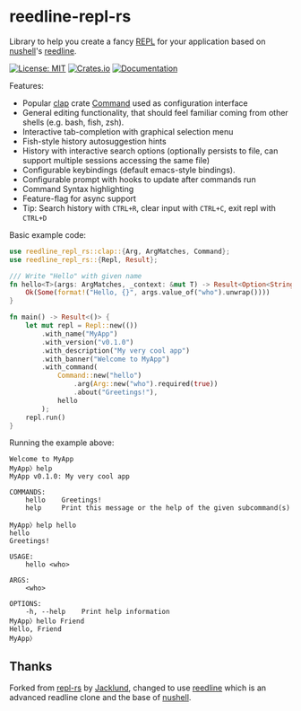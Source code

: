 # reedline-repl-rs

Library to help you create a fancy [REPL](https://en.wikipedia.org/wiki/Read%E2%80%93eval%E2%80%93print_loop) for your application based on [nushell](https://github.com/nushell/nushell)'s [reedline](https://github.com/nushell/reedline).

[![License: MIT](https://img.shields.io/badge/License-MIT-blue.svg)](https://opensource.org/licenses/MIT)
[![Crates.io](https://img.shields.io/crates/v/reedline-repl-rs.svg)](https://crates.io/crates/reedline-repl-rs)
[![Documentation](https://docs.rs/reedline-repl-rs/badge.svg)](https://docs.rs/reedline-repl-rs/latest/)

Features:
- Popular [clap](https://github.com/clap-rs/clap) crate [Command](https://docs.rs/clap/latest/clap/type.Command.html) used as configuration interface
- General editing functionality, that should feel familiar coming from other shells (e.g. bash, fish, zsh).
- Interactive tab-completion with graphical selection menu 
- Fish-style history autosuggestion hints
- History with interactive search options (optionally persists to file, can support multiple sessions accessing the same file)
- Configurable keybindings (default emacs-style bindings).
- Configurable prompt with hooks to update after commands run
- Command Syntax highlighting 
- Feature-flag for async support
- Tip: Search history with `CTRL+R`, clear input with `CTRL+C`, exit repl with `CTRL+D` 

Basic example code:

```rust
use reedline_repl_rs::clap::{Arg, ArgMatches, Command};
use reedline_repl_rs::{Repl, Result};

/// Write "Hello" with given name
fn hello<T>(args: ArgMatches, _context: &mut T) -> Result<Option<String>> {
    Ok(Some(format!("Hello, {}", args.value_of("who").unwrap())))
}

fn main() -> Result<()> {
    let mut repl = Repl::new(())
        .with_name("MyApp")
        .with_version("v0.1.0")
        .with_description("My very cool app")
        .with_banner("Welcome to MyApp")
        .with_command(
            Command::new("hello")
                .arg(Arg::new("who").required(true))
                .about("Greetings!"),
            hello
        );
    repl.run()
}
```

Running the example above:

```plain
Welcome to MyApp
MyApp〉help
MyApp v0.1.0: My very cool app

COMMANDS:
    hello    Greetings!
    help     Print this message or the help of the given subcommand(s)

MyApp〉help hello
hello
Greetings!

USAGE:
    hello <who>

ARGS:
    <who>

OPTIONS:
    -h, --help    Print help information
MyApp〉hello Friend
Hello, Friend
MyApp〉
```

## Thanks

Forked from [repl-rs](https://github.com/jacklund/repl-rs) by [Jacklund](https://github.com/jacklund), 
changed to use [reedline](https://github.com/nushell/reedline) which is an advanced readline clone
and the base of [nushell](https://github.com/nushell/nushell).

